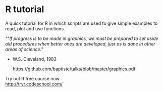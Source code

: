 R tutorial
================

A quick tutorial for R in which scripts are used to give simple examples to read, plot and use functions.


*""If progress is to be made in graphics,
we must be prepared to set aside old
procedures when better ones are
developed, just as is done in other
areas of science."*
 - W.S. Cleveland, 1983

   https://github.com/baptiste/talks/blob/master/graphics.pdf



Try out R free course now  
 http://tryr.codeschool.com/
